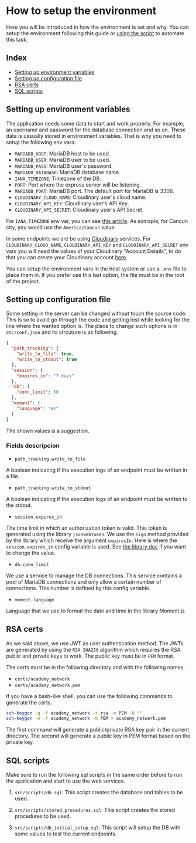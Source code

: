 # How to setup the environment

Here you will be introduced in how the environment is set and why. You can setup the environment following this guide or [using the
script](SCRIPTS.md) to automate this task.

## Index
* [Setting up environment variables](#setting-up-environment-variables)
* [Setting up configuration file](#setting-up-configuration-file)
* [RSA certs](#rsa-certs)
* [SQL scripts](#sql-scripts)

## Setting up environment variables

The application needs some data to start and work properly. For example, an username and password for the database connection and so on.
These data is ussually stored in environment variables. That is why you need to setup the following env vars:

* `MARIADB_HOST`: MariaDB host to be used.
* `MARIADB_USER`: MariaDB user to be used.
* `MARIADB_PASS`: MariaDB user's password.
* `MARIADB_DATABASE`: MariaDB database name.
* `IANA_TIMEZONE`: Timezone of the DB.
* `PORT`: Port where the express server will be listening.
* `MARIADB_PORT`: MariaDB port. The default port for MariaDB is 3306.
* `CLOUDINARY_CLOUD_NAME`: Cloudinary user's cloud name.
* `CLOUDINARY_API_KEY`: Cloudinary user's API Key.
* `CLOUDINARY_API_SECRET`: Cloudinary user's API Secret. 

For `IANA_TIMEZONE` env var, you can see [this article](https://en.wikipedia.org/wiki/List_of_tz_database_time_zones). As exmaple, for Cancun city, you would use the `America/Cancun` value.

In some endpoints we are be using [Cloudinary](https://cloudinary.com/) services. For `CLOUDINARY_CLOUD_NAME`, `CLOUDINARY_API_KEY` and `CLOUDINARY_API_SECRET` env vars you will need the values of your Cloudinary "Account Details", to do that you can create your Cloudinary account [here](https://cloudinary.com/users/register/free).

You can setup the environment vars in the host system or use a `.env` file to place them in. If you prefer use this last option,
the file must be in the root of the project.

## Setting up configuration file

Some setting in the server can be changed without touch the source code. This is so to avoid go through the code and getting lost while
looking for the line where the wanted option is. The place to change such options is in `etc/conf.json` and its strcuture is as following.

```json
{
  "path_tracking": {
    "write_to_file": true,
    "write_to_stdout": true
  },
  "session": {
    "expires_in": "7 days"
  },
  "db": {
    "conn_limit": 50
  },
  "moment": {
    "language": "es"
  }
}
```

The shown values is a suggestion.

### Fields descripcion

* `path_tracking.write_to_file`

A boolean indicating if the execution logs of an endpoint must be written in a file.

* `path_tracking.write_to_stdout`

A boolean indicating if the execution logs of an endpoint must be written to the stdout.

* `session.expires_in`

The time limit in which an authorization token is valid. This token is generated using the library `jsonwebtoken`. We use the `sign` method
provided by the library which receive the argument `expiresIn`. Here is where the `session.expires_in` config variable is used.
See [the library doc](https://www.npmjs.com/package/jsonwebtoken) if you want to change the value.

* `db.conn_limit`

We use a service to manage the DB connections. This service contains a pool of MariaDB connections and only allow a certain number of connections.
This number is defined by this config variable.

* `moment.language`

Language that we use to format the date and time in the library Moment.js

## RSA certs

As we said above, we use JWT as user authentication method. The JWTs are generated by using the `RSA SHA256` algorithm which requires the
RSA public and private keys to work. The public key must be in `PEM` format.

The certs must be in the following directory and with the following names.

* `certs/academy_network`
* `certs/academy_network.pem`

If you have a bash-like shell, you can use the following commands to generate the certs.

```sh
ssh-keygen -q -f academy_network -t rsa -m PEM -N ""
ssh-keygen -e -f academy_network -m PEM > academy_network.pem
```

The first command will generate a public/private RSA key pair in the current directory. The second will generate a public key in PEM format
based on the private key.

## SQL scripts

Make sure to run the following sql scripts in the same order before to run the application and start to use the web services. 

1. `src/scripts/db.sql`: This script creates the database and tables to be used.

2. `src/scripts/stored_procedures.sql`: This script creates the stored procedures to be used.

3. `src/scripts/db_initial_setup.sql`: This script will setup the DB with some values to test the current endpoints.
